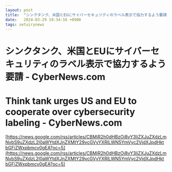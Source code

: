 ```yaml
---
layout: post
title:  "シンクタンク、米国とEUにサイバーセキュリティのラベル表示で協力するよう要請 - Cyber​​News.com"
date:   2024-03-29 19:34:16 +0900
tags: setuirynews 
---
```


# シンクタンク、米国とEUにサイバーセキュリティのラベル表示で協力するよう要請 - Cyber​​News.com



# Think tank urges US and EU to cooperate over cybersecurity labeling - CyberNews.com

[https://news.google.com/rss/articles/CBMiR2h0dHBzOi8vY3liZXJuZXdzLmNvbS9uZXdzL2l0aWYtdXJnZXMtY29vcGVyYXRlLWN5YmVyc2VjdXJpdHktbGFiZWxpbmcv0gEA?oc=5](https://news.google.com/rss/articles/CBMiR2h0dHBzOi8vY3liZXJuZXdzLmNvbS9uZXdzL2l0aWYtdXJnZXMtY29vcGVyYXRlLWN5YmVyc2VjdXJpdHktbGFiZWxpbmcv0gEA?oc=5)

